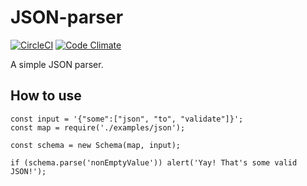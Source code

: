 # JSON-parser

[![CircleCI](https://circleci.com/gh/pvienneau/extensible-parser/tree/develop.svg?style=shield)](https://circleci.com/gh/pvienneau/extensible-parser/tree/develop)
[![Code Climate](https://codeclimate.com/github/pvienneau/JSON-parser/badges/gpa.svg)](https://codeclimate.com/github/pvienneau/JSON-parser)

A simple JSON parser.

## How to use

```
const input = '{"some":["json", "to", "validate"]}';
const map = require('./examples/json');

const schema = new Schema(map, input);

if (schema.parse('nonEmptyValue')) alert('Yay! That's some valid JSON!');
```
